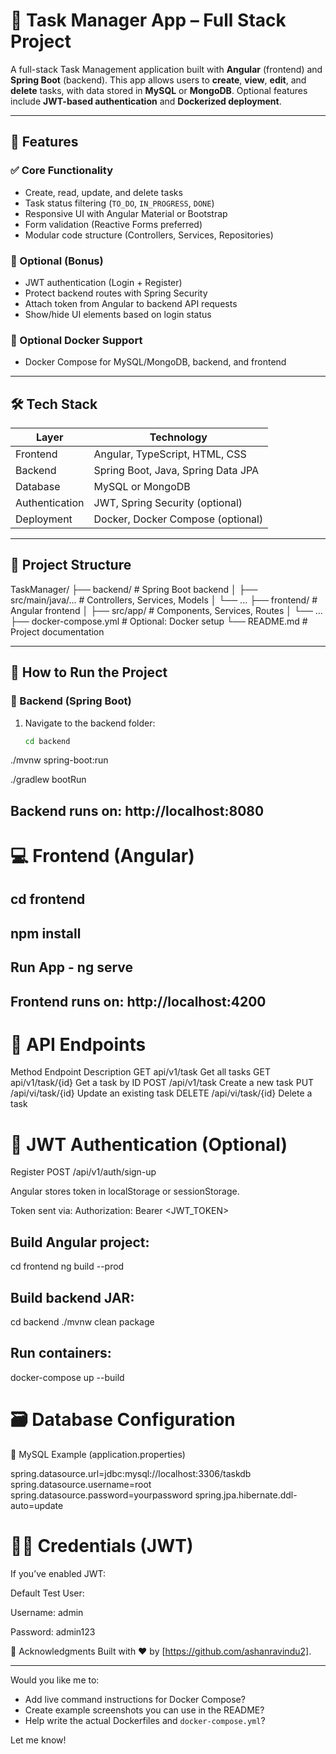 # 📝 Task Manager App – Full Stack Project

A full-stack Task Management application built with **Angular** (frontend) and **Spring Boot** (backend). This app allows users to **create**, **view**, **edit**, and **delete** tasks, with data stored in **MySQL** or **MongoDB**. Optional features include **JWT-based authentication** and **Dockerized deployment**.

---

## 📌 Features

### ✅ Core Functionality
- Create, read, update, and delete tasks
- Task status filtering (`TO_DO`, `IN_PROGRESS`, `DONE`)
- Responsive UI with Angular Material or Bootstrap
- Form validation (Reactive Forms preferred)
- Modular code structure (Controllers, Services, Repositories)

### 🔐 Optional (Bonus)
- JWT authentication (Login + Register)
- Protect backend routes with Spring Security
- Attach token from Angular to backend API requests
- Show/hide UI elements based on login status

### 🐳 Optional Docker Support
- Docker Compose for MySQL/MongoDB, backend, and frontend

---

## 🛠️ Tech Stack

| Layer         | Technology            |
|---------------|------------------------|
| Frontend      | Angular, TypeScript, HTML, CSS |
| Backend       | Spring Boot, Java, Spring Data JPA |
| Database      | MySQL or MongoDB       |
| Authentication| JWT, Spring Security (optional) |
| Deployment    | Docker, Docker Compose (optional) |

---

## 📂 Project Structure
TaskManager/ ├── backend/ # Spring Boot backend │ ├── src/main/java/... # Controllers, Services, Models │ └── ... ├── frontend/ # Angular frontend │ ├── src/app/ # Components, Services, Routes │ └── ... ├── docker-compose.yml # Optional: Docker setup └── README.md # Project documentation


---

## 🚀 How to Run the Project

### 🔧 Backend (Spring Boot)

1. Navigate to the backend folder:
   ```bash
   cd backend
./mvnw spring-boot:run

./gradlew bootRun

## Backend runs on: http://localhost:8080


# 💻 Frontend (Angular)

## cd frontend
## npm install
## Run App -  ng serve

## Frontend runs on: http://localhost:4200

# 🧪 API Endpoints

Method	Endpoint	Description
GET	api/v1/task	Get all tasks
GET api/v1/task/{id}	Get a task by ID
POST	/api/v1/task	Create a new task
PUT	/api/vi/task/{id}	Update an existing task
DELETE	/api/vi/task/{id}	Delete a task

# 🔐 JWT Authentication (Optional)

Register
POST /api/v1/auth/sign-up

Angular stores token in localStorage or sessionStorage.

Token sent via:
Authorization: Bearer <JWT_TOKEN>

## Build Angular project:
cd frontend
ng build --prod

## Build backend JAR:
cd backend
./mvnw clean package

## Run containers:
docker-compose up --build

# 🗃️ Database Configuration
📌 MySQL Example (application.properties)

spring.datasource.url=jdbc:mysql://localhost:3306/taskdb
spring.datasource.username=root
spring.datasource.password=yourpassword
spring.jpa.hibernate.ddl-auto=update

# 🧑‍💻 Credentials (JWT)

If you’ve enabled JWT:

Default Test User:

Username: admin

Password: admin123

🙌 Acknowledgments
Built with ❤️ by [https://github.com/ashanravindu2].


---

Would you like me to:
- Add live command instructions for Docker Compose?
- Create example screenshots you can use in the README?
- Help write the actual Dockerfiles and `docker-compose.yml`?

Let me know!





